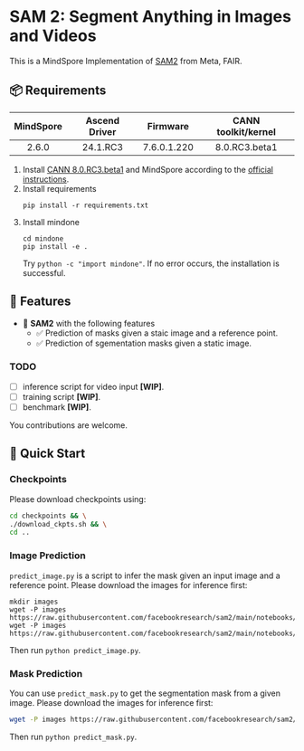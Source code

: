 # SAM 2: Segment Anything in Images and Videos

This is a MindSpore Implementation of [SAM2](https://github.com/facebookresearch/sam2) from Meta, FAIR.


## 📦 Requirements


<div align="center">

| MindSpore | Ascend Driver |  Firmware   | CANN toolkit/kernel |
|:---------:|:-------------:|:-----------:|:-------------------:|
|   2.6.0   |  24.1.RC3     | 7.6.0.1.220 |  8.0.RC3.beta1     |

</div>

1. Install
   [CANN 8.0.RC3.beta1](https://www.hiascend.com/developer/download/community/result?module=cann&cann=8.0.RC3.beta1)
   and MindSpore according to the [official instructions](https://www.mindspore.cn/install).
2. Install requirements
    ```shell
    pip install -r requirements.txt
    ```
3. Install mindone
    ```
    cd mindone
    pip install -e .
    ```
    Try `python -c "import mindone"`. If no error occurs, the installation is successful.

## 🔆 Features

- 📍 **SAM2** with the following features
    - ✅ Prediction of masks given a staic image and a reference point.
    - ✅ Prediction of sgementation masks given a static image.


### TODO
* [ ] inference script for video input **[WIP]**.
* [ ] training script **[WIP]**.
* [ ] benchmark **[WIP]**.

You contributions are welcome.

## 🚀 Quick Start

### Checkpoints

Please download checkpoints using:
```bash
cd checkpoints && \
./download_ckpts.sh && \
cd ..
```

### Image Prediction

`predict_image.py` is a script to infer the mask given an input image and a reference point. Please download the images for inference first:
```
mkdir images
wget -P images https://raw.githubusercontent.com/facebookresearch/sam2/main/notebooks/images/truck.jpg
wget -P images https://raw.githubusercontent.com/facebookresearch/sam2/main/notebooks/images/groceries.jpg
```
Then run `python predict_image.py`.

### Mask Prediction

You can use `predict_mask.py` to get the segmentation mask from a given image. Please download the images for inference first:
```bash
wget -P images https://raw.githubusercontent.com/facebookresearch/sam2/main/notebooks/images/cars.jpg
```
Then run `python predict_mask.py`.

